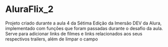 # AluraFlix_2
Projeto criado durante a aula 4 da Sétima Edição da Imersão DEV da Alura, implementado com funções que foram passadas durante o desafio da aula. Serve para adicionar links de filmes e links relacionados aos seus respectivos trailers, além de limpar o campo
